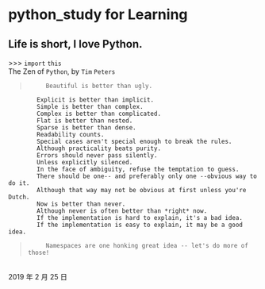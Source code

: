 # python_study for Learning
Life is short, I love Python.
--
\>>> `import` `this`</br>
    The Zen of `Python`, by `Tim` `Peters`
  
 >          Beautiful is better than ugly.
            Explicit is better than implicit.
            Simple is better than complex.
            Complex is better than complicated.
            Flat is better than nested.
            Sparse is better than dense.
            Readability counts.
            Special cases aren't special enough to break the rules.
            Although practicality beats purity.
            Errors should never pass silently.
            Unless explicitly silenced.
            In the face of ambiguity, refuse the temptation to guess.
            There should be one-- and preferably only one --obvious way to do it.
            Although that way may not be obvious at first unless you're Dutch.
            Now is better than never.
            Although never is often better than *right* now.
            If the implementation is hard to explain, it's a bad idea.
            If the implementation is easy to explain, it may be a good idea.
 >          Namespaces are one honking great idea -- let's do more of those!  
>>>
<br>                                                                                                                                2019 年 2 月 25 日             
 
